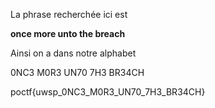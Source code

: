 La phrase recherchée ici est

**once more unto the breach**

Ainsi on a dans notre alphabet

0NC3 M0R3 UN70 7H3 BR34CH

poctf{uwsp_0NC3_M0R3_UN70_7H3_BR34CH}


